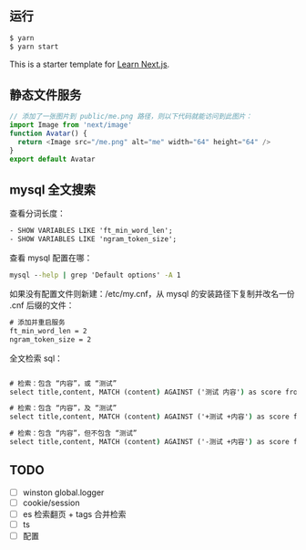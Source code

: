 ## 运行

```cmd
$ yarn
$ yarn start
```

This is a starter template for [Learn Next.js](https://nextjs.org/learn).

## 静态文件服务

```js
// 添加了一张图片到 public/me.png 路径，则以下代码就能访问到此图片：
import Image from 'next/image'
function Avatar() {
  return <Image src="/me.png" alt="me" width="64" height="64" />
}
export default Avatar
```

## mysql 全文搜索

查看分词长度：

```cmd
- SHOW VARIABLES LIKE 'ft_min_word_len';
- SHOW VARIABLES LIKE 'ngram_token_size';
```

查看 mysql 配置在哪：

```cmd
mysql --help | grep 'Default options' -A 1
```

如果没有配置文件则新建：/etc/my.cnf，从 mysql 的安装路径下复制并改名一份 .cnf 后缀的文件：

```cmd
# 添加并重启服务
ft_min_word_len = 2
ngram_token_size = 2
```

全文检索 sql：

```cmd

# 检索：包含 “内容”，或 “测试”
select title,content, MATCH (content) AGAINST ('测试 内容') as score from art_page where MATCH (content) AGAINST ('测试 内容' IN BOOLEAN MODE);

# 检索：包含 “内容”，及 “测试”
select title,content, MATCH (content) AGAINST ('+测试 +内容') as score from art_page where MATCH (content) AGAINST ('+测试 +内容' IN BOOLEAN MODE);

# 检索：包含 “内容”，但不包含 “测试”
select title,content, MATCH (content) AGAINST ('-测试 +内容') as score from art_page where MATCH (content) AGAINST ('-测试 +内容' IN BOOLEAN MODE);
```

## TODO

- [ ] winston global.logger
- [ ] cookie/session
- [ ] es 检索翻页 + tags 合并检索
- [ ] ts
- [ ] 配置
